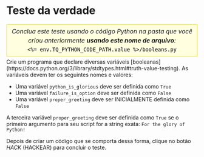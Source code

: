 # Teste da verdade

<style>
.py-script-info {
  font-size: 16px;
  text-align: center;
  background-color: #FFFFE0;
  border: 2px solid #F0E68C;
  padding: 5px;
  line-height: 1.5em;
  margin: 5px 0;
  font-style: italic;
}

.py-script-info span {
  font-style: normal;
  color: #000;
}
</style>
<div class="py-script-info">
  Conclua este teste usando o código Python na pasta que você criou anteriormente <b>usando este nome de arquivo</b>:
  <br/>
  <code><span><%= env.TQ_PYTHON_CODE_PATH.value %>/booleans.py</span></code>
</div>
Crie um programa que declare diversas variáveis [booleanas](https://docs.python.org/3/library/stdtypes.html#truth-value-testing). As variáveis devem ter os seguintes nomes e valores:

* Uma variável `python_is_glorious` deve ser definida como `True`
* Uma variável `failure_is_option` deve ser definida como `False`
* Uma variável `proper_greeting` deve ser INICIALMENTE definida como `False`

A terceira variável `proper_greeting` deve ser definida como `True` se o primeiro argumento para seu script for a string exata: `For the glory of Python!`

Depois de criar um código que se comporta dessa forma, clique no botão *HACK* (HACKEAR) para concluir o teste.